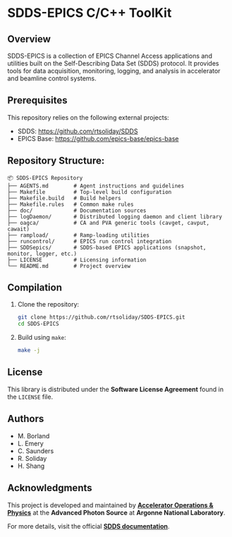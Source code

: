 # SDDS-EPICS C/C++ ToolKit

## Overview
SDDS-EPICS is a collection of EPICS Channel Access applications and utilities built on the Self-Describing Data Set (SDDS) protocol.  It provides tools for data acquisition, monitoring, logging, and analysis in accelerator and beamline control systems.

## Prerequisites
This repository relies on the following external projects:

- SDDS: https://github.com/rtsoliday/SDDS
- EPICS Base: https://github.com/epics-base/epics-base

## Repository Structure:
```
📦 SDDS-EPICS Repository
├── AGENTS.md        # Agent instructions and guidelines
├── Makefile         # Top-level build configuration
├── Makefile.build   # Build helpers
├── Makefile.rules   # Common make rules
├── doc/             # Documentation sources
├── logDaemon/       # Distributed logging daemon and client library
├── oagca/           # CA and PVA generic tools (cavget, cavput, cawait)
├── rampload/        # Ramp-loading utilities
├── runcontrol/      # EPICS run control integration
├── SDDSepics/       # SDDS-based EPICS applications (snapshot, monitor, logger, etc.)
├── LICENSE          # Licensing information
└── README.md        # Project overview
```

## Compilation
1. Clone the repository:
   ```sh
   git clone https://github.com/rtsoliday/SDDS-EPICS.git
   cd SDDS-EPICS
   ```
2. Build using `make`:
   ```sh
   make -j
   ```

## License
This library is distributed under the **Software License Agreement** found in the `LICENSE` file.

## Authors
- M. Borland
- L. Emery
- C. Saunders
- R. Soliday
- H. Shang

## Acknowledgments
This project is developed and maintained by **[Accelerator Operations & Physics](https://www.aps.anl.gov/Accelerator-Operations-Physics)** at the **Advanced Photon Source** at **Argonne National Laboratory**.

For more details, visit the official **[SDDS documentation](https://www.aps.anl.gov/Accelerator-Operations-Physics/Documentation)**.
